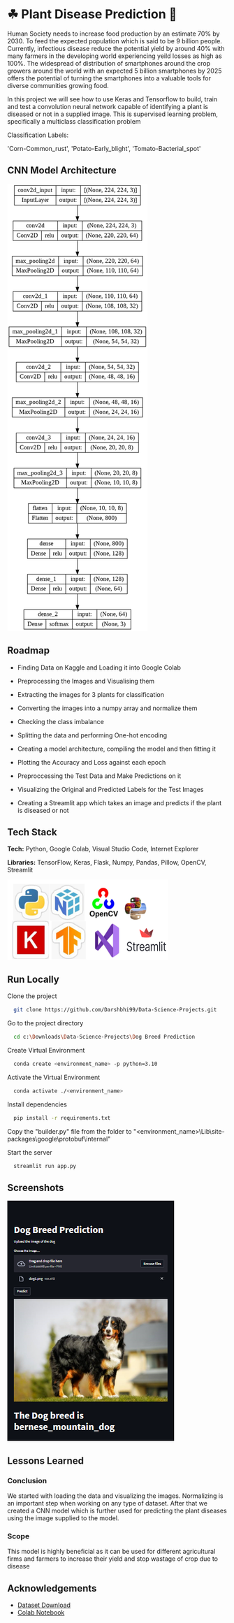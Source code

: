 
# ☘ Plant Disease Prediction 🦟

Human Society needs to increase food production by an estimate 70% by 2030. 
To feed the expected population which is said to be 9 billion people. Currently, 
infectious disease reduce the potential yield by around 40% with many farmers in
the developing world experiencing yeild losses as high as 100%. The widespread of 
distribution of smartphones around the crop growers around the world with an expected 
5 billion smartphones by 2025 offers the potential of turning the smartphones into a
valuable tools for diverse communities growing food.
   
In this project we will see how to use Keras and Tensorflow to build, train and test a convolution neural 
network capable of identifying a plant is diseased or not in a supplied image. This is supervised learning problem, 
specifically a multiclass classification problem

Classification Labels:

'Corn-Common_rust', 'Potato-Early_blight', 'Tomato-Bacterial_spot'

## CNN Model Architecture

![Model](https://github.com/Darshbhi99/Data-Science-Projects/blob/main/Dog%20Breed%20Prediction/model.png?raw=true)

## Roadmap

- Finding Data on Kaggle and Loading it into Google 
  Colab

- Preprocessing the Images and Visualising them

- Extracting the images for 3 plants for 
  classification

- Converting the images into a numpy array and 
  normalize them 

- Checking the class imbalance

- Splitting the data and performing One-hot encoding

- Creating a model architecture, compiling the model 
  and then fitting it

- Plotting the Accuracy and Loss against each epoch

- Preproccessing the Test Data and Make Predictions 
  on it

- Visualizing the Original and Predicted Labels for 
  the Test Images  

- Creating a Streamlit app which takes an image and 
  predicts if the plant is diseased or not 


## Tech Stack

**Tech:** Python, Google Colab, Visual Studio Code, 
          Internet Explorer

**Libraries:** TensorFlow, Keras, Flask, Numpy, Pandas,
               Pillow, OpenCV, Streamlit


![Logo](https://github.com/Darshbhi99/Data-Science-Projects/blob/main/Dog%20Breed%20Prediction/logo.png?raw=true)


## Run Locally

Clone the project

```bash
  git clone https://github.com/Darshbhi99/Data-Science-Projects.git
```

Go to the project directory

```bash
  cd c:\Downloads\Data-Science-Projects\Dog Breed Prediction
```

Create Virtual Environment

```bash
  conda create <environment_name> -p python=3.10
```

Activate the Virtual Environment

```bash
  conda activate ./<environment_name>
```

Install dependencies

```bash
  pip install -r requirements.txt
```

Copy the "builder.py" file from the folder to "<environment_name>\Lib\site-packages\google\protobuf\internal"

Start the server

```bash
  streamlit run app.py
```


## Screenshots

![App Screenshot](https://github.com/Darshbhi99/Data-Science-Projects/blob/main/Dog%20Breed%20Prediction/app.png?raw=true)


## Lessons Learned

### Conclusion
We started with loading the data and visualizing the images.
Normalizing is an important step when working on any type of 
dataset. After that we created a CNN model which is further 
used for predicting the plant diseases using the image supplied
to the model.

### Scope
This model is highly beneficial as it can be used for different
agricultural firms and farmers to increase their yield and stop 
wastage of crop due to disease

## Acknowledgements

 - [Dataset Download](https://www.kaggle.com/datasets/vipoooool/new-plant-diseases-dataset)
 - [Colab Notebook](https://drive.google.com/drive/folders/1Uo0o8cZfOHw8SX6kH2i_qrio5L1byxVp?usp=sharing)

